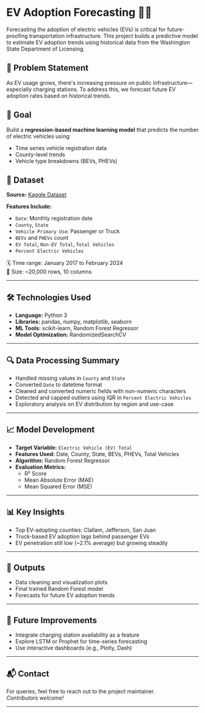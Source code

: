 # EV Adoption Forecasting 🚗🔋

Forecasting the adoption of electric vehicles (EVs) is critical for future-proofing transportation infrastructure. This project builds a predictive model to estimate EV adoption trends using historical data from the Washington State Department of Licensing.

## 📌 Problem Statement

As EV usage grows, there's increasing pressure on public infrastructure—especially charging stations. To address this, we forecast future EV adoption rates based on historical trends.

## 🎯 Goal

Build a **regression-based machine learning model** that predicts the number of electric vehicles using:
- Time series vehicle registration data
- County-level trends
- Vehicle type breakdowns (BEVs, PHEVs)

## 📂 Dataset

**Source:** [Kaggle Dataset](https://www.kaggle.com/datasets/sahirmaharajj/electric-vehicle-population-size-2024/data)

**Features Include:**
- `Date`: Monthly registration date
- `County`, `State`
- `Vehicle Primary Use`: Passenger or Truck
- `BEVs` and `PHEVs` count
- `EV Total`, `Non-EV Total`, `Total Vehicles`
- `Percent Electric Vehicles`

🗓️ Time range: January 2017 to February 2024  
🧾 Size: ~20,000 rows, 10 columns

---

## 🛠️ Technologies Used

- **Language:** Python 3
- **Libraries:** pandas, numpy, matplotlib, seaborn  
- **ML Tools:** scikit-learn, Random Forest Regressor  
- **Model Optimization:** RandomizedSearchCV

---

## 🔍 Data Processing Summary

- Handled missing values in `County` and `State`
- Converted `Date` to datetime format
- Cleaned and converted numeric fields with non-numeric characters
- Detected and capped outliers using IQR in `Percent Electric Vehicles`
- Exploratory analysis on EV distribution by region and use-case

---

## 📈 Model Development

- **Target Variable:** `Electric Vehicle (EV) Total`
- **Features Used:** Date, County, State, BEVs, PHEVs, Total Vehicles
- **Algorithm:** Random Forest Regressor
- **Evaluation Metrics:**
  - R² Score
  - Mean Absolute Error (MAE)
  - Mean Squared Error (MSE)

---

## 📊 Key Insights

- Top EV-adopting counties: Clallam, Jefferson, San Juan
- Truck-based EV adoption lags behind passenger EVs
- EV penetration still low (~2.1% average) but growing steadily

---

## 📎 Outputs

- Data cleaning and visualization plots
- Final trained Random Forest model
- Forecasts for future EV adoption trends

---

## 🚀 Future Improvements

- Integrate charging station availability as a feature
- Explore LSTM or Prophet for time-series forecasting
- Use interactive dashboards (e.g., Plotly, Dash)

---

## 📬 Contact

For queries, feel free to reach out to the project maintainer.  
_Contributors welcome!_

---
